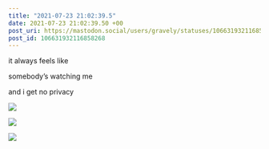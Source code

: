 ```yaml
---
title: "2021-07-23 21:02:39.5"
date: 2021-07-23 21:02:39.50 +00
post_uri: https://mastodon.social/users/gravely/statuses/106631932116858268
post_id: 106631932116858268
---
```

it always feels like

somebody’s watching me

and i get no privacy


![](/images/106631931724999939.jpg)

![](/images/106631931869256860.jpg)

![](/images/106631932061969782.jpg)

